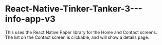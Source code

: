 # React-Native-Tinker-Tanker-3---info-app-v3

This uses the React Native Paper library for the Home and Contact screens.
The list on the Contact screen is clickable, and will show a details page.
